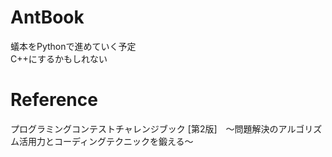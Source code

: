 # AntBook
蟻本をPythonで進めていく予定  
C++にするかもしれない

# Reference
プログラミングコンテストチャレンジブック [第2版]　～問題解決のアルゴリズム活用力とコーディングテクニックを鍛える～ 
